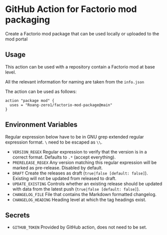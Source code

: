 # GitHub Action for Factorio mod packaging

Create a Factorio mod package that can be used locally or uploaded to the mod portal

## Usage

This action can be used with a repository contain a Factorio mod at base level.

All the relevant information for naming are taken from the `info.json`

The action can be used as follows:

```github-actions
action "package mod" {
  uses = "Roang-zero1/factorio-mod-package@main"
}
```

## Environment Variables

Regular expression below have to be in GNU grep extended regular expression format. `\` need to be escaped as `\\`.

* `VERSION_REGEX` Regular expression to verify that the version is in a correct format. Defaults to `.*` (accept everything).
* `PRERELEASE_REGEX` Any version matching this regular expression will be marked as pre-release. Disabled by default.
* `DRAFT` Create the releases as draft (`true|false [default: false]`). Existing will not be updated from released to draft.
* `UPDATE_EXISTING` Controls whether an existing release should be updated with data from the latest push (`true|false [default: false]`).
* `CHANGELOG_FILE` File that contains the Markdown formatted changelog.
* `CHANGELOG_HEADING` Heading level at which the tag headings exist.

## Secrets

* `GITHUB_TOKEN` Provided by GitHub action, does not need to be set.
